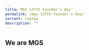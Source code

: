 ```yaml
---
title: MGS 137th Founder’s Day’
permalink: /mgs-137th-founder-s-day/
variant: tiptap
description: ""
---
```

<h2>We are MGS</h2>
<p></p>
<p></p>